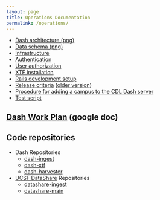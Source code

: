 ```yaml
---
layout: page
title: Operations Documentation
permalink: /operations/
---
```


* [Dash architecture (png)](https://CDLUC3.github.io/dash/architecture-overview)
* [Data schema (png)](https://raw.githubusercontent.com/CDLUC3/dash/gh-pages/docs/dash_schema_v2.png)
* [Infrastructure](https://CDLUC3.github.io/dash/infrastructure)
* [Authentication](https://CDLUC3.github.io/dash/authentication)
* [User authorization](https://CDLUC3.github.io/dash/user-authorization)
* [XTF installation](https://CDLUC3.github.io/dash/XTF-Installation)
* [Rails development setup](https://CDLUC3.github.io/dash/rails-setup)
* [Release criteria](https://CDLUC3.github.io/dash/release-criteria) ([older version](https://CDLUC3.github.io/dash/release-criteria-old))
* [Procedure for adding a campus to the CDL Dash server](https://CDLUC3.github.io/dash/procedure-to-add-campus)
* [Test script](https://CDLUC3.github.io/dash/test-script)

## [Dash Work Plan](https://docs.google.com/spreadsheets/d/1zA8YBOvSvAYd66mqnbg_eMrt6oAdi_LFvCIBGzHZqIw/edit#gid=1629117340) (google doc)

## Code repositories

* Dash Repositories
   * [dash-ingest](https://github.com/CDLUC3/dash-ingest">dash-ingest)
   * [dash-xtf](https://github.com/CDLUC3/dash-xtf">dash-xtf)
   * [dash-harvester](https://github.com/CDLUC3/dash-harvester)
* [UCSF DataShare](http://datashare.ucsf.edu) Repositories
   * [datashare-ingest](https://github.com/CDLUC3/datashare-ingest)
   * [datashare-main](https://github.com/CDLUC3/datashare)

